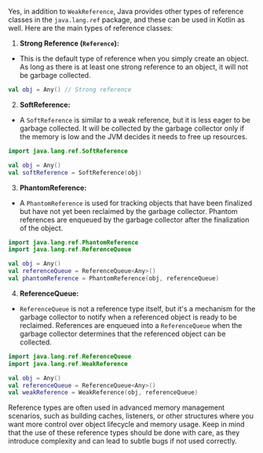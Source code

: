 Yes, in addition to `WeakReference`, Java provides other types of reference classes in the `java.lang.ref` package, and these can be used in Kotlin as well. Here are the main types of reference classes:

1. **Strong Reference (`Reference`):**
- This is the default type of reference when you simply create an object. As long as there is at least one strong reference to an object, it will not be garbage collected.

```kotlin
val obj = Any() // Strong reference
```

2. **SoftReference:**
- A `SoftReference` is similar to a weak reference, but it is less eager to be garbage collected. It will be collected by the garbage collector only if the memory is low and the JVM decides it needs to free up resources.

```kotlin
import java.lang.ref.SoftReference

val obj = Any()
val softReference = SoftReference(obj)
```

3. **PhantomReference:**
- A `PhantomReference` is used for tracking objects that have been finalized but have not yet been reclaimed by the garbage collector. Phantom references are enqueued by the garbage collector after the finalization of the object.

```kotlin
import java.lang.ref.PhantomReference
import java.lang.ref.ReferenceQueue

val obj = Any()
val referenceQueue = ReferenceQueue<Any>()
val phantomReference = PhantomReference(obj, referenceQueue)
```

4. **ReferenceQueue:**
- `ReferenceQueue` is not a reference type itself, but it's a mechanism for the garbage collector to notify when a referenced object is ready to be reclaimed. References are enqueued into a `ReferenceQueue` when the garbage collector determines that the referenced object can be collected.

```kotlin
import java.lang.ref.ReferenceQueue
import java.lang.ref.WeakReference

val obj = Any()
val referenceQueue = ReferenceQueue<Any>()
val weakReference = WeakReference(obj, referenceQueue)
```

Reference types are often used in advanced memory management scenarios, such as building caches, listeners, or other structures where you want more control over object lifecycle and memory usage. Keep in mind that the use of these reference types should be done with care, as they introduce complexity and can lead to subtle bugs if not used correctly.